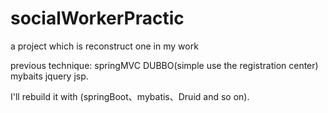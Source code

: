 # socialWorkerPractic
a project which is reconstruct one in my work

previous technique:
springMVC  DUBBO(simple use the registration center) mybaits  jquery jsp.

I'll rebuild it with (springBoot、mybatis、Druid and so on).






